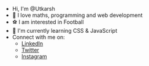 * Hi, I'm @Utkarsh
* :book: I love maths, programming and web development
* :soccer: I am interested in Football
* :seedling: I'm currently learning CSS & JavaScript
* Connect with me on:
  * [LinkedIn](https://www.linkedin.com/in/utkarsh-kumar-002a6b189/)
  * [Twitter](https://twitter.com/Utkarshcr73128)
  * [Instagram](https://www.instagram.com/_.utkarsh10/)
